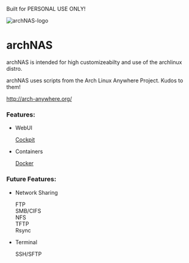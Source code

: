 Built for PERSONAL USE ONLY!

![archNAS-logo](https://github.com/Pheoxy/ArchNAS/raw/master/boot/archNAS-logo.png)
# archNAS

archNAS is intended for high customizeabilty and use of the archlinux distro.

archNAS uses scripts from the Arch Linux Anywhere Project.
Kudos to them!

http://arch-anywhere.org/


### Features:

* WebUI

    [Cockpit](http://cockpit-project.org/) <br />

* Containers

    [Docker](https://www.docker.com/) <br />
    
### Future Features:

* Network Sharing

    FTP <br />
    SMB/CIFS <br />
    NFS <br />
    TFTP <br />
    Rsync <br />

* Terminal

    SSH/SFTP <br />
